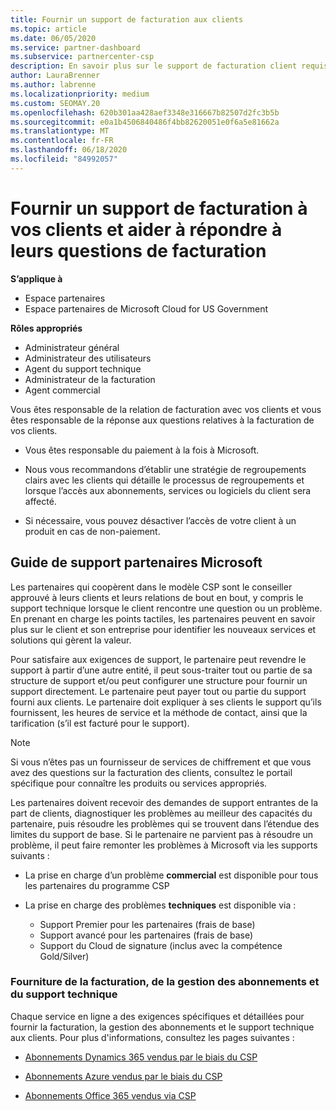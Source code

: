 ```yaml
---
title: Fournir un support de facturation aux clients
ms.topic: article
ms.date: 06/05/2020
ms.service: partner-dashboard
ms.subservice: partnercenter-csp
description: En savoir plus sur le support de facturation client requis par les partenaires du programme CSP. Cela comprend la possession de la relation de facturation client et la réponse aux questions de facturation.
author: LauraBrenner
ms.author: labrenne
ms.localizationpriority: medium
ms.custom: SEOMAY.20
ms.openlocfilehash: 620b301aa428aef3348e316667b82507d2fc3b5b
ms.sourcegitcommit: e0a1b4506840486f4bb82620051e0f6a5e81662a
ms.translationtype: MT
ms.contentlocale: fr-FR
ms.lasthandoff: 06/18/2020
ms.locfileid: "84992057"
---
```

# <a name="provide-billing-support-for-your-customers-and-help-answer-their-billing-questions"></a>Fournir un support de facturation à vos clients et aider à répondre à leurs questions de facturation

**S’applique à**

- Espace partenaires
- Espace partenaires de Microsoft Cloud for US Government

**Rôles appropriés**
- Administrateur général
- Administrateur des utilisateurs
- Agent du support technique
- Administrateur de la facturation
- Agent commercial

Vous êtes responsable de la relation de facturation avec vos clients et vous êtes responsable de la réponse aux questions relatives à la facturation de vos clients.

- Vous êtes responsable du paiement à la fois à Microsoft.

- Nous vous recommandons d’établir une stratégie de regroupements clairs avec les clients qui détaille le processus de regroupements et lorsque l’accès aux abonnements, services ou logiciels du client sera affecté.

- Si nécessaire, vous pouvez désactiver l’accès de votre client à un produit en cas de non-paiement.

## <a name="microsoft-partner-support-guidance"></a>Guide de support partenaires Microsoft

Les partenaires qui coopèrent dans le modèle CSP sont le conseiller approuvé à leurs clients et leurs relations de bout en bout, y compris le support technique lorsque le client rencontre une question ou un problème. En prenant en charge les points tactiles, les partenaires peuvent en savoir plus sur le client et son entreprise pour identifier les nouveaux services et solutions qui gèrent la valeur.

Pour satisfaire aux exigences de support, le partenaire peut revendre le support à partir d’une autre entité, il peut sous-traiter tout ou partie de sa structure de support et/ou peut configurer une structure pour fournir un support directement.  Le partenaire peut payer tout ou partie du support fourni aux clients. Le partenaire doit expliquer à ses clients le support qu’ils fournissent, les heures de service et la méthode de contact, ainsi que la tarification (s’il est facturé pour le support). 

>[!Note]
>Si vous n’êtes pas un fournisseur de services de chiffrement et que vous avez des questions sur la facturation des clients, consultez le portail spécifique pour connaître les produits ou services appropriés.

Les partenaires doivent recevoir des demandes de support entrantes de la part de clients, diagnostiquer les problèmes au meilleur des capacités du partenaire, puis résoudre les problèmes qui se trouvent dans l’étendue des limites du support de base. Si le partenaire ne parvient pas à résoudre un problème, il peut faire remonter les problèmes à Microsoft via les supports suivants :

- La prise en charge d’un problème **commercial** est disponible pour tous les partenaires du programme CSP

- La prise en charge des problèmes **techniques** est disponible via :

  - Support Premier pour les partenaires (frais de base)
  - Support avancé pour les partenaires (frais de base)
  - Support du Cloud de signature (inclus avec la compétence Gold/Silver)

### <a name="providing-billing-subscription-management-and-technical-support"></a>Fourniture de la facturation, de la gestion des abonnements et du support technique 

Chaque service en ligne a des exigences spécifiques et détaillées pour fournir la facturation, la gestion des abonnements et le support technique aux clients. Pour plus d'informations, consultez les pages suivantes :

- [Abonnements Dynamics 365 vendus par le biais du CSP](https://www.microsoftpartnercommunity.com/t5/CSP/Microsoft-Partner-Support-Guidance/m-p/5262#M30)

- [Abonnements Azure vendus par le biais du CSP](https://www.microsoftpartnercommunity.com/t5/CSP/Microsoft-Partner-Support-Guidance/m-p/5263#M31)

- [Abonnements Office 365 vendus via CSP](https://www.microsoftpartnercommunity.com/t5/CSP/Microsoft-Partner-Support-Guidance/m-p/5264#M32)
 